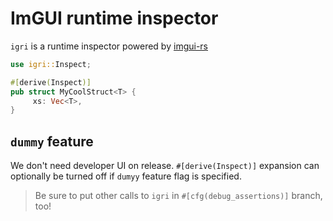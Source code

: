 # ImGUI runtime inspector

`igri` is a runtime inspector powered by [imgui-rs]

[imgui-rs]: https://github.com/imgui-rs/imgui-rs

```rust
use igri::Inspect;

#[derive(Inspect)]
pub struct MyCoolStruct<T> {
     xs: Vec<T>,
}
```

## `dummy` feature

We don't need developer UI on release. `#[derive(Inspect)]` expansion can optionally be turned off if `dumyy` feature flag is specified.

> Be sure to put other calls to `igri` in `#[cfg(debug_assertions)]` branch, too!

